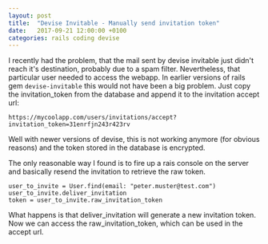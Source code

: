 ```yaml
---
layout: post
title:  "Devise Invitable - Manually send invitation token"
date:   2017-09-21 12:00:00 +0100
categories: rails coding devise
---
```


I recently had the problem, that the mail sent by devise invitable just didn't
reach it's destination, probably due to a spam filter. Nevertheless, that
particular user needed to access the webapp. In earlier versions of rails gem
`devise-invitable` this would not have been a big problem. Just copy the 
invitation_token from the database and append it to the invitation accept
url:

```
https://mycoolapp.com/users/invitations/accept?invitation_token=31enrfjn243r423rv
```

Well with newer versions of devise, this is not working anymore (for obvious reasons) and
the token stored in the database is encrypted.

The only reasonable way I found is to fire up a rais console on the server and
basically resend the invitation to retrieve the raw token.

```
user_to_invite = User.find(email: "peter.muster@test.com")
user_to_invite.deliver_invitation
token = user_to_invite.raw_invitation_token
```

What happens is that deliver_invitation will generate a new invitation token.
Now we can access the raw_invitation_token, which can be used in the accept url.
